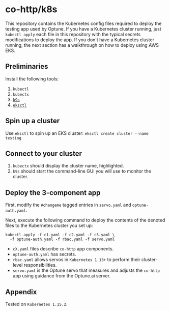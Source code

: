 # co-http/k8s

This repository contains the Kubernetes config files required to deploy the
testing app used by Optune. If you have a Kubernetes cluster running, just
`kubectl apply` each file in this repository with the typical secrets
modifications to deploy the app. If you don't have a Kubernetes cluster running,
the next section has a walkthrough on how to deploy using AWS EKS.

## Preliminaries

Install the following tools:
1. `kubectl`
2. `kubectx`
3. [`k9s`][k9s]
4. [`eksctl`][eksctl]

## Spin up a cluster

Use `eksctl` to spin up an EKS cluster: `eksctl create cluster --name testing`

## Connect to your cluster

1. `kubectx` should display the cluster name, highlighted.
2. `k9s` should start the command-line GUI you will use to monitor the cluster.

## Deploy the 3-component app

First, modify the `#changeme` tagged entries in `servo.yaml` and
`optune-auth.yaml`.

Next, execute the following command to deploy the contents of the denoted files
to the Kubernetes cluster you set up:

```
kubectl apply -f c1.yaml -f c2.yaml -f c3.yaml \
  -f optune-auth.yaml -f rbac.yaml -f servo.yaml
```

- `cX.yaml` files describe `co-http` app components.
- `optune-auth.yaml` has secrets.
- `rbac.yaml` allows servos in `Kubernetes 1.13+` to perform their cluster-level
  responsibilities.
- `servo.yaml` is the Optune servo that measures and adjusts the `co-http` app
  using guidance from the Optune.ai server.

## Appendix

Tested on `Kubernetes 1.15.2`.

[k9s]: https://github.com/derailed/k9s
[eksctl]: https://eksctl.io/introduction/installation/
